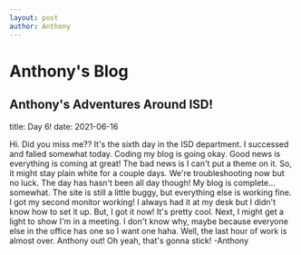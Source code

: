 ```yaml
---
layout: post
author: Anthony
---
```

# Anthony's Blog
Anthony's Adventures Around ISD!
---


title: Day 6!
date:  2021-06-16

Hi. Did you miss me?? It's the sixth day in the ISD department. I successed and falied somewhat today. Coding my blog is going okay. Good news is everything is coming at great! The bad news is I can't put a theme on it. So, it might stay plain white for a couple days. We're troubleshooting now but no luck. The day has hasn't been all day though! My blog is complete... somewhat. The site is still a little buggy, but everything else is working fine. I got my second monitor working! I always had it at my desk but I didn't know how to set it up. But, I got it now! It's pretty cool. Next, I might get a light to show I'm in a meeting. I don't know why, maybe because everyone else in the office has one so I want one haha. Well, the last hour of work is almost over. Anthony out! Oh yeah, that's gonna stick! -Anthony 
